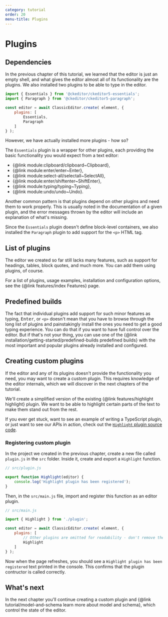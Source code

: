 ```yaml
---
category: tutorial
order: 20
menu-title: Plugins
---
```


# Plugins

## Dependencies

In the previous chapter of this tutorial, we learned that the editor is just an empty shell, and what gives the editor almost all of its functionality are the plugins. We also installed two plugins to be able to type in the editor.

```js
import { Essentials } from '@ckeditor/ckeditor5-essentials';
import { Paragraph } from '@ckeditor/ckeditor5-paragraph';

const editor = await ClassicEditor.create( element, {
	plugins: [
		Essentials,
		Paragraph
	]
} );
```

However, we have actually installed more plugins - how so?

The `Essentials` plugin is a wrapper for other plugins, each providing the basic functionality you would expect from a text editor:

* {@link module:clipboard/clipboard~Clipboard},
* {@link module:enter/enter~Enter},
* {@link module:select-all/selectall~SelectAll},
* {@link module:enter/shiftenter~ShiftEnter},
* {@link module:typing/typing~Typing},
* {@link module:undo/undo~Undo}.

Another common pattern is that plugins depend on other plugins and need them to work properly. This is usually noted in the documentation of a given plugin, and the error messages thrown by the editor will include an explanation of what's missing.

Since the `Essentials` plugin doesn't define block-level containers, we also installed the `Paragraph` plugin to add support for the `<p>` HTML tag.

## List of plugins

The editor we created so far still lacks many features, such as support for headings, tables, block quotes, and much more. You can add them using plugins, of course.

For a list of plugins, usage examples, installation and configuration options, see the {@link features/index Features} page.

## Predefined builds

The fact that individual plugins add support for such minor features as typing, <kbd>Enter</kbd>, or `<p>` doesn't mean that you have to browse through the long list of plugins and painstakingly install the ones you need to get a good typing experience. You can do that if you want to have full control over the editor. But if that's not your thing, you can use one of the {@link installation/getting-started/predefined-builds predefined builds} with the most important and popular plugins already installed and configured.

## Creating custom plugins

If the editor and any of its plugins doesn't provide the functionality you need, you may want to create a custom plugin. This requires knowledge of the editor internals, which we will discover in the next chapters of the tutorial.

We'll create a simplified version of the existing {@link features/highlight highlight} plugin. We want to be able to highlight certain parts of the text to make them stand out from the rest.

If you ever get stuck, want to see an example of writing a TypeScript plugin, or just want to see our APIs in action, check out the [`Highlight` plugin source code](https://github.com/ckeditor/ckeditor5/tree/master/packages/ckeditor5-highlight).

### Registering custom plugin

In the project we created in the previous chapter, create a new file called `plugin.js` in the `src` folder. Inside it, create and export a `Highlight` function.

```js
// src/plugin.js

export function Highlight(editor) {
	console.log('Highlight plugin has been registered');
}
```

Then, in the `src/main.js` file, import and register this function as an editor plugin.

```js
// src/main.js

import { Highlight } from './plugin';

const editor = await ClassicEditor.create( element, {
	plugins: [
		// Other plugins are omitted for readability - don't remove them
		Highlight
	]
} );
```

Now when the page refreshes, you should see a `Highlight plugin has been registered` text printed in the console. This confirms that the plugin contructor is called correctly.

## What's next

In the next chapter you'll continue creating a custom plugin and {@link tutorial/model-and-schema learn more about model and schema}, which control the state of the editor.
